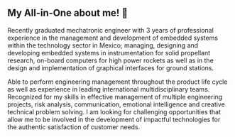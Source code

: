 ## My All-in-One about me! 👋

Recently graduated mechatronic engineer with 3 years of professional experience in the management and development of embedded systems within the technology sector in Mexico; managing, designing and developing embedded systems in instrumentation for solid propellant research, on-board computers for high power rockets as well as in the design and implementation of graphical interfaces for ground stations. 

Able to perform engineering management throughout the product life cycle as well as experience in leading international multidisciplinary teams. Recognized for my skills in effective management of multiple engineering projects, risk analysis, communication, emotional intelligence and creative technical problem solving. I am looking for challenging opportunities that allow me to be involved in the development of impactful technologies for the authentic satisfaction of customer needs.





<!--
**Neonauta/Neonauta** is a ✨ _special_ ✨ repository because its `README.md` (this file) appears on your GitHub profile.

Here are some ideas to get you started:

- 🔭 I’m currently working on ...
- 🌱 I’m currently learning ...
- 👯 I’m looking to collaborate on ...
- 🤔 I’m looking for help with ...
- 💬 Ask me about ...
- 📫 How to reach me: ...
- 😄 Pronouns: ...
- ⚡ Fun fact: ...
-->
